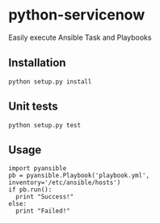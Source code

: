 # python-servicenow

Easily execute Ansible Task and Playbooks

## Installation

`python setup.py install`

## Unit tests

`python setup.py test`

## Usage

```
import pyansible
pb = pyansible.Playbook('playbook.yml', inventory='/etc/ansible/hosts')
if pb.run():
  print "Success!"
else:
  print "Failed!"
```
